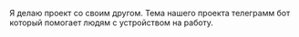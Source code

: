 Я делаю проект со своим другом. 
Тема нашего проекта телеграмм бот который помогает людям с устройством на работу. 
